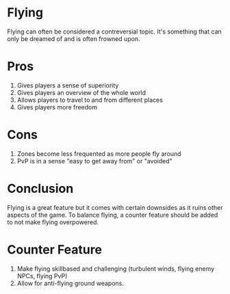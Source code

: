# Flying

Flying can often be considered a contreversial topic. It's something that can only be dreamed of and is often frowned upon.

# Pros

1. Gives players a sense of superiority
2. Gives players an overview of the whole world
3. Allows players to travel to and from different places
4. Gives players more freedom

# Cons

1. Zones become less frequented as more people fly around
2. PvP is in a sense "easy to get away from" or "avoided"

# Conclusion

Flying is a great feature but it comes with certain downsides as it ruins other aspects of the game. To balance flying,
a counter feature should be added to not make flying overpowered.

# Counter Feature

1. Make flying skillbased and challenging (turbulent winds, flying enemy NPCs, flying PvP)
2. Allow for anti-flying ground weapons.
